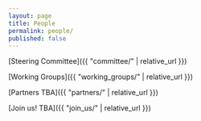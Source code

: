 ```yaml
---
layout: page
title: People
permalink: people/
published: false
---
```


[Steering Committee]({{ "committee/" | relative_url }})

[Working Groups]({{ "working_groups/" | relative_url }})

[Partners TBA]({{ "partners/" | relative_url }})

[Join us! TBA]({{ "join_us/" | relative_url }})



